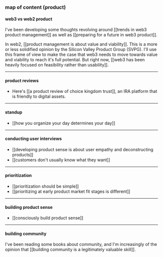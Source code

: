 ### map of content (product)

#### web3 vs web2 product

I've been developing some thoughts revolving around [[trends in web3 product management]] as well as [[preparing for a future in web3 product]].

In web2, [[product management is about value and viability]]. This is a more or less solidified opinion by the Silicon Valley Product Group (SVPG). I'll use this frame of view to make the case that web3 needs to move towards value and viability to reach it's full potential. But right now, [[web3 has been heavily focused on feasibility rather than usability]].

---

#### product reviews

* Here's [[a product review of choice kingdom trust]], an IRA platform that is friendly to digital assets.

---

#### standup

* [[how you organize your day determines your day]]

---

#### conducting user interviews

* [[developing product sense is about user empathy and deconstructing products]]
* [[customers don't usually know what they want]]

---

#### prioritization

* [[prioritization should be simple]]
* [[prioritizing at early product market fit stages is different]]

---

#### building product sense

* [[consciously build product sense]]

---

#### building community

I've been reading some books about community, and I'm increasingly of the opinion that [[building community is a legitimately valuable skill]].


